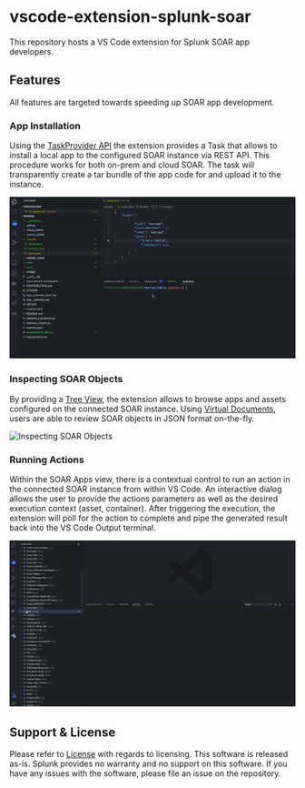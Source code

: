 # vscode-extension-splunk-soar

This repository hosts a VS Code extension for Splunk SOAR app developers. 

## Features

All features are targeted towards speeding up SOAR app development.

### App Installation

Using the [TaskProvider API](https://code.visualstudio.com/api/extension-guides/task-provider) the extension provides a Task that allows to install a local app to the configured SOAR instance via REST API. This procedure works for both on-prem and cloud SOAR. The task will transparently create a tar bundle of the app code for and upload it  to the instance.

![App Installation](./previews/appinstall.gif)

### Inspecting SOAR Objects

By providing a [Tree View](https://code.visualstudio.com/api/extension-guides/tree-view), the extension allows to browse apps and assets configured on the connected SOAR instance. Using [Virtual Documents](https://code.visualstudio.com/api/extension-guides/virtual-documents), users are able to review SOAR objects in JSON format on-the-fly.

![Inspecting SOAR Objects](./previews/inspect.gif)


### Running Actions

Within the SOAR Apps view, there is a contextual control to run an action in the connected SOAR instance from within VS Code. An interactive dialog allows the user to provide the actions parameters as well as the desired execution context (asset, container). After triggering the execution, the extension will poll for the action to complete and pipe the generated result back into the VS Code Output terminal.

![Running an Action](./previews/actionrun.gif)

## Support & License

Please refer to [License](./LICENSE) with regards to licensing. This software is released as-is. Splunk provides no warranty and no support on this software. If you have any issues with the software, please file an issue on the repository.